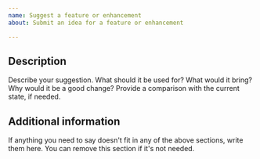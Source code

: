 ```yaml
---
name: Suggest a feature or enhancement
about: Submit an idea for a feature or enhancement

---
```


## Description

Describe your suggestion. What should it be used for? What would it bring? Why would it be a good change? Provide a comparison with the current state, if needed.

## Additional information

If anything you need to say doesn't fit in any of the above sections, write them here. You can remove this section if it's not needed.